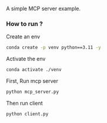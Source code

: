 A simple MCP server example.

### How to run ?


Create an env

```bash
conda create -p venv python==3.11 -y
```

Activate the env

```bash
conda activate ./venv
```

First, Run mcp server

```bash
python mcp_server.py
```

Then run client

```bash
python client.py
```